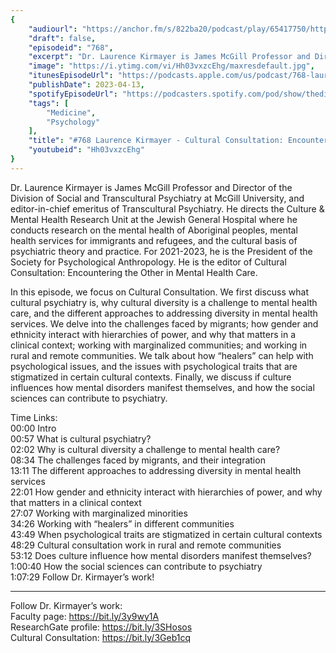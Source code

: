 ```yaml
---
{
	"audiourl": "https://anchor.fm/s/822ba20/podcast/play/65417750/https%3A%2F%2Fd3ctxlq1ktw2nl.cloudfront.net%2Fstaging%2F2023-1-21%2F30cceff7-5ed8-4a1d-93ca-c2d1164a30ad.m4a",
	"draft": false,
	"episodeid": "768",
	"excerpt": "Dr. Laurence Kirmayer is James McGill Professor and Director of the Division of Social and Transcultural Psychiatry at McGill University, and editor-in-chief emeritus of Transcultural Psychiatry. He directs the Culture & Mental Health Research Unit at the Jewish General Hospital where he conducts research on the mental health of Aboriginal peoples, mental health services for immigrants and refugees, and the cultural basis of psychiatric theory and practice. For 2021-2023, he is the President of the Society for Psychological Anthropology. He is the editor of Cultural Consultation: Encountering the Other in Mental Health Care.",
	"image": "https://i.ytimg.com/vi/Hh03vxzcEhg/maxresdefault.jpg",
	"itunesEpisodeUrl": "https://podcasts.apple.com/us/podcast/768-laurence-kirmayer-cultural-consultation-encountering/id1451347236?i=1000608839834&uo=4",
	"publishDate": 2023-04-13,
	"spotifyEpisodeUrl": "https://podcasters.spotify.com/pod/show/thedissenter/episodes/768-Laurence-Kirmayer---Cultural-Consultation-Encountering-the-Other-in-Mental-Health-Care-e1vat2m",
	"tags": [
		"Medicine",
		"Psychology"
	],
	"title": "#768 Laurence Kirmayer - Cultural Consultation: Encountering the Other in Mental Health Care",
	"youtubeid": "Hh03vxzcEhg"
}
---
```

Dr. Laurence Kirmayer is James McGill Professor and Director of the Division of Social and Transcultural Psychiatry at McGill University, and editor-in-chief emeritus of Transcultural Psychiatry. He directs the Culture & Mental Health Research Unit at the Jewish General Hospital where he conducts research on the mental health of Aboriginal peoples, mental health services for immigrants and refugees, and the cultural basis of psychiatric theory and practice. For 2021-2023, he is the President of the Society for Psychological Anthropology. He is the editor of Cultural Consultation: Encountering the Other in Mental Health Care.

In this episode, we focus on Cultural Consultation. We first discuss what cultural psychiatry is, why cultural diversity is a challenge to mental health care, and the different approaches to addressing diversity in mental health services. We delve into the challenges faced by migrants; how gender and ethnicity interact with hierarchies of power, and why that matters in a clinical context; working with marginalized communities; and working in rural and remote communities. We talk about how “healers” can help with psychological issues, and the issues with psychological traits that are stigmatized in certain cultural contexts. Finally, we discuss if culture influences how mental disorders manifest themselves, and how the social sciences can contribute to psychiatry.

Time Links:  
<time>00:00</time> Intro  
<time>00:57</time> What is cultural psychiatry?  
<time>02:02</time> Why is cultural diversity a challenge to mental health care?  
<time>08:34</time> The challenges faced by migrants, and their integration  
<time>13:11</time> The different approaches to addressing diversity in mental health services  
<time>22:01</time> How gender and ethnicity interact with hierarchies of power, and why that matters in a clinical context  
<time>27:07</time> Working with marginalized minorities  
<time>34:26</time> Working with “healers” in different communities  
<time>43:49</time> When psychological traits are stigmatized in certain cultural contexts  
<time>48:29</time> Cultural consultation work in rural and remote communities  
<time>53:12</time> Does culture influence how mental disorders manifest themselves?  
<time>1:00:40</time> How the social sciences can contribute to psychiatry  
<time>1:07:29</time> Follow Dr. Kirmayer’s work!

---

Follow Dr. Kirmayer’s work:  
Faculty page: https://bit.ly/3y9wy1A  
ResearchGate profile: https://bit.ly/3SHosos  
Cultural Consultation: https://bit.ly/3Geb1cq
